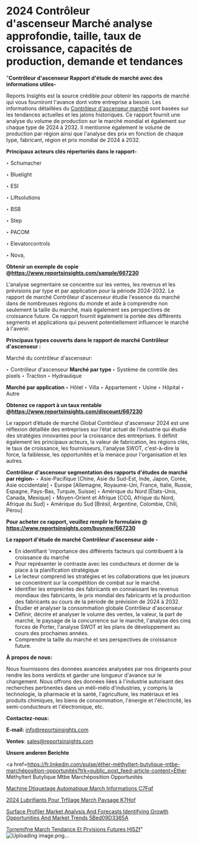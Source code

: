 # 2024 Contrôleur d'ascenseur Marché analyse approfondie, taille, taux de croissance, capacités de production, demande et tendances

"<strong>Contrôleur d'ascenseur Rapport d'étude de marché avec des informations utiles-</strong>

Reports Insights est la source crédible pour obtenir les rapports de marché qui vous fourniront l'avance dont votre entreprise a besoin. Les informations détaillées du <a href=https://www.reportsinsights.com/sample/667230>Contrôleur d'ascenseur marché</a> sont basées sur les tendances actuelles et les jalons historiques. Ce rapport fournit une analyse du volume de production sur le marché mondial et également sur chaque type de 2024 à 2032. Il mentionne également le volume de production par région ainsi que l'analyse des prix en fonction de chaque type, fabricant, région et prix mondial de 2024 à 2032.

<b>Principaux acteurs clés répertoriés dans le rapport-</b>

‣ Schumacher

‣ Bluelight

‣ ESI

‣ Liftsolutions

‣ BSB

‣ Step

‣ PACOM

‣ Elevatorcontrols

‣ Nova,

<strong><b>Obtenir un exemple de copie @</b></strong><a href=https://www.reportsinsights.com/sample/667230><strong><b>https://www.reportsinsights.com/sample/667230</b></strong></a>

L'analyse segmentaire se concentre sur les ventes, les revenus et les prévisions par type et par application pour la période 2024-2032. Le rapport de marché Contrôleur d'ascenseur étudie l'essence du marché dans de nombreuses régions du monde et aide à comprendre non seulement la taille du marché, mais également ses perspectives de croissance future. Ce rapport fournit également la portée des différents segments et applications qui peuvent potentiellement influencer le marché à l'avenir.

<strong>Principaux types couverts dans le rapport de marché Contrôleur d'ascenseur :</strong>

Marché du contrôleur d'ascenseur:

‣  Contrôleur d'ascenseur <strong> Marché <strong> par type </strong> </strong>
‣ Système de contrôle des pixels
‣ Traction
‣ Hydraulique

<strong>Marché par application </strong>
‣ Hôtel
‣ Villa
‣ Appartement
‣ Usine
‣ Hôpital
‣ Autre

<strong><b>Obtenez ce rapport à un taux rentable @</b></strong><a href=https://www.reportsinsights.com/discount/667230><strong><b>https://www.reportsinsights.com/discount/667230</b></strong></a>

Le rapport d’étude de marché Global Contrôleur d'ascenseur 2024 est une réflexion détaillée des entreprises sur l’état actuel de l’industrie qui étudie des stratégies innovantes pour la croissance des entreprises. Il définit également les principaux acteurs, la valeur de fabrication, les régions clés, le taux de croissance, les fournisseurs, l'analyse SWOT, c'est-à-dire la force, la faiblesse, les opportunités et la menace pour l'organisation et les autres.

<strong>Contrôleur d'ascenseur segmentation des rapports d'études de marché par région-</strong>
‣ Asie-Pacifique [Chine, Asie du Sud-Est, Inde, Japon, Corée, Asie occidentale]
‣ Europe [Allemagne, Royaume-Uni, France, Italie, Russie, Espagne, Pays-Bas, Turquie, Suisse]
‣ Amérique du Nord [États-Unis, Canada, Mexique]
‣ Moyen-Orient et Afrique [CCG, Afrique du Nord, Afrique du Sud]
‣ Amérique du Sud [Brésil, Argentine, Colombie, Chili, Pérou]

<strong>Pour acheter ce rapport, veuillez remplir le formulaire @   <a href=https://www.reportsinsights.com/buynow/667230>https://www.reportsinsights.com/buynow/667230</a></strong>

<strong>Le rapport d'étude de marché Contrôleur d'ascenseur aide -</strong>
<ul>
  <li>En identifiant 'importance des différents facteurs qui contribuent à la croissance du marché</li>
  <li>Pour représenter le contraste avec les conducteurs et donner de la place à la planification stratégique</li>
  <li>Le lecteur comprend les stratégies et les collaborations que les joueurs se concentrent sur la compétition de combat sur le marché.</li>
  <li>Identifier les empreintes des fabricants en connaissant les revenus mondiaux des fabricants, le prix mondial des fabricants et la production des fabricants au cours de la période de prévision de 2024 à 2032.</li>
  <li>Étudier et analyser la consommation globale Contrôleur d'ascenseur</li>
  <li>Définir, décrire et analyser le volume des ventes, la valeur, la part de marché, le paysage de la concurrence sur le marché, l'analyse des cinq forces de Porter, l'analyse SWOT et les plans de développement au cours des prochaines années.</li>
  <li>Comprendre la taille du marché et ses perspectives de croissance future.</li>
</ul>
<strong>À propos de nous:</strong>

Nous fournissons des données avancées analysées par nos dirigeants pour rendre les bons verdicts et garder une longueur d'avance sur le changement. Nous offrons des données liées à l'industrie autorisant des recherches pertinentes dans un méli-mélo d'industries, y compris la technologie, la pharmacie et la santé, l'agriculture, les matériaux et les produits chimiques, les biens de consommation, l'énergie et l'électricité, les semi-conducteurs et l'électronique, etc.

<strong>Contactez-nous:</strong>

<strong>E-mail:</strong> <a href=mailto:info@reportsinsights.com>info@reportsinsights.com</a>

<strong>Ventes</strong>: <a href=mailto:sales@reportsinsights.com>sales@reportsinsights.com</a>

<strong>Unsere anderen Berichte</strong>

<a href=https://fr.linkedin.com/pulse/éther-méthyltert-butylique-mtbe-marchéposition-opportunités?trk=public_post_feed-article-content>Éther Méthyltert Butylique Mtbe Marchéposition Opportunités</a>

<a href=https://www.linkedin.com/pulse/machine-d%C3%A9tiquetage-automatique-march%C3%A9-informations-c7fqf/>Machine Dtiquetage Automatique March Informations C7Fqf</a>

<a href=https://www.linkedin.com/pulse/2024-lubrifiants-pour-tr%C3%A9filage-march%C3%A9-paysage-k7hof/>2024 Lubrifiants Pour Trfilage March Paysage K7Hof</a>

<a href=https://medium.com/@anuradhapatil5375484/surface-profiler-market-analysis-and-forecasts-identifying-growth-opportunities-and-market-trends-5bed09d3365a>Surface Profiler Market Analysis And Forecasts Identifying Growth Opportunities And Market Trends 5Bed09D3365A</a>

<a href=https://www.linkedin.com/pulse/torremif%C3%A8ne-march%C3%A9-tendance-et-pr%C3%A9visions-futures-hl5zf/>Torremifne March Tendance Et Prvisions Futures Hl5Zf</a>"
![Uploading image.png…]()

